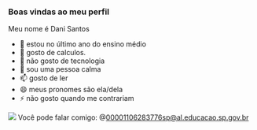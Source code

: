 ### Boas vindas ao meu perfil 
Meu nome é Dani Santos

- 👋 estou no último ano do ensino médio 
- 👀 gosto de calculos.
- 🌱 não gosto de tecnologia
- 💞️ sou uma pessoa calma
- 📫 gosto de ler
- 😄 meus pronomes são ela/dela
- ⚡ não gosto quando me contrariam

![](https://media1.tenor.com/m/0kdChdjnVf8AAAAC/jiji-cat.gif)
Você pode falar comigo:
@00001106283776sp@al.educacao.sp.gov.br
